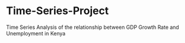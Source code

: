 # Time-Series-Project
Time Series Analysis of the relationship between GDP Growth Rate and Unemployment in Kenya
